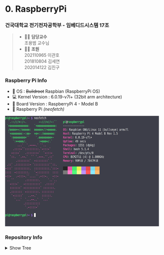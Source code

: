 # 0. RaspberryPi
### 건국대학교 전기전자공학부 - 임베디드시스템 17조
> * 🧑‍🏫 **담당교수**  
>   조용범 교수님
> * 👨‍💻 **조원**  
>   202110965 이관호  
>   201810804 김세연  
>   202014122 김진구

### Raspberry Pi Info
- 🔭 OS : ~~Buildroot~~ Raspbian (RaspberryPi OS)
- 💻 Kernel Version : 6.0.19-v7l+ (32bit arm architecture)
- 🌱 Board Version : RaspberryPi 4 - Model B  
- 🍓 Raspberry Pi *(neofetch)*
<div align="center" style="border-radius:20px;">
  <img src=".readme-images/neofetch.png" width="600" height="360">
</div>

<!--  ![neofetch.png](./.readme-images/neofetch.png) -->

### Repository Info
<details>
  <summary>Show Tree</summary>
    ```
    .
    ├── BeginnersGuide-4thEd-Eng_v2.pdf
    ├── Memo
    │   └── README.md
    ├── README.md
    ├── SourceCode
    │   ├── CMakeLists.txt
    │   ├── Makefile
    │   ├── README.md
    │   ├── week07
    │   │   ├── button_mmap
    │   │   ├── button_mmap.c
    │   │   ├── keyboard_mmap
    │   │   ├── keyboard_mmap.c
    │   │   ├── led_mmap
    │   │   └── led_mmap.c
    │   ├── week10
    │   │   ├── Makefile
    │   │   ├── modules.order
    │   │   ├── Module.symvers
    │   │   ├── seg_driver.c
    │   │   ├── seg_driver.ko
    │   │   ├── seg_driver.mod
    │   │   ├── seg_driver.mod.c
    │   │   ├── seg_driver.mod.o
    │   │   ├── seg_driver.o
    │   │   ├── seg_example
    │   │   ├── seg_example2
    │   │   ├── seg_example2.c
    │   │   ├── seg_example.c
    │   │   ├── temp
    │   │   │   └── Makefile
    │   │   └── test.png
    │   └── week11
    │       ├── camera_example
    │       │   └── camera_example.cpp
    │       └── opencv_example
    │           ├── gray_example
    │           ├── gray_example.cpp
    │           ├── gray_image.bmp
    │           ├── install_cv4.5.1_rasbian.sh
    │           ├── Lenna.png
    │           └── sample_image.bmp
    └── test.txt
    
    8 directories, 35 files
  ```
</details>

# 1. Git

### Github Clone Code
```
$ git clone https://github.com/vanillaPenguin/RaspberryPi.git
```
Token과 Clone하면 push등을 할때 상당히 편해진다.  
`https://`와 `github.com`사이에 토큰을 넣고 `@`을 마지막에 붙여 줄 수 있다
```
$ git clone https://[ TOKEN ]@github.com/vanillaPenguin/RaspberryPi.git
```
> **Github 레포지토리 사용법**
> 1. 로컬에서 사용할 Repository를 Clone해 온다 (Token과 함께 Clone 하면 편하다)
> 2. 내용을 내 입맛에 맞게 수정한다 (파일 생성 및 삭제, 수정 등)
> 3. 변경 상태를 Staging Area에 저장해 준다.
>    * Staging Area 란 변경된 내용들이 Commit되기 이전 대기 상태에 들어가는 것을 말한다
>    ```bash
>    $ git add [Directory or File path]
>    ```
> 4. 변경 내용 (Staging Area에 있는 내용)을 메세지와 함께 Commit한다.
>     * 이때 커밋된 메세지는 레포지토리에 남아서, 수정된 내용들에 대해 붙어서 따라다닌다
>    ```bash
>    $ git commit -m "message"
>    ```
> 5. 변경 내용 업로드
>    * 제공된 토큰은 아마 줄 수 있는 모든 권한이 부여된 상태일 것이므로, main브랜치에 바로 push가 가능하다.
>    * 따라서 변경 내용을 push할 때 반드시 내용이 올바른지, 잘못 건드린 것은 없는지 확인해야 한다.
>    ```bash
>    $ git push
>    ```
>    

# 2. SSH
* 라즈베리 파이는 부팅과 동시에 연결 가능한 네트워크를 찾고, 연결한다.
> **라즈베리 파이를 wifi에 연결할 수 없는 경우**
> 1. 다음의 코드를 실행하여 현재 사용 가능한 네트워크의 목록을 확인할 수 있다.
>    ```bash
>    # nmcli device wifi list
>    ```
> 2. 사용 가능한 네트워크가 있다면, 다음의 코드를 통해 연결할 수 있다.  
>    이때, SSID가 와이파이 이름, PASSWORD가 비번이다.
>    ```bash
>    # nmcli device wifi connect [SSID] password [PASSWORD]
>    ```
>    
* 만약 라즈베리 파이가 올바르게 연결되었다면, 외부에서 ssh를 통해서 접속할 수 있다.
그러나 라즈베리 파이와 ssh로 연결하려면, PC와 같은 네트워크에 연결되어 있어야 하고, 기타 네트워크 설정이 맞아야 한다 (어떤 wifi를 사용하느냐에 따라서 다른데, 내부 디바이스들의 통신을 막아둔 공유기들이 있다).
* ssh로 연결하려면 다음과 같은 코드를 연결하고자 하는 PC에서 실행해 주면 된다
```bash
$ ssh pi@raspberrypi.local
```
또는
```bash
$ ssh pi@[RaspberryPi_IP]
```
> **라즈베리 파이의 IP를 모르겠다면?**
> * 다음의 코드를 실행해서 IP를 알아낼 수 있다.  
>   이때 inet 옆에 xxx.xx.x.xx/xx 이런식으로 되어 있을 텐데, `/`가 나오기 이전까지가 ip 주소이다.
>    ```bash
>    # ip a
>    ```
>    

# 3. Raspberry Pi 사용이 끝났다면
* 다음과 같은 코드를 실행해서 라즈베리 파이를 올바르게 종료할 수 있다.
  이는 `# sudo shutdown -h now`와 같다.
  ```bash
  # sudo shutdown now
  ```  
* 혹은, 일정 시간이 지난 후에 전원이 꺼지기를 바란다면 다음과 같이 쓸 수 있다. 예를 들어, 5분 뒤에 전원을 끄는 명령어는 다음과 같다.
  ```bash
  # sudo shutdown -h +5
  ```

